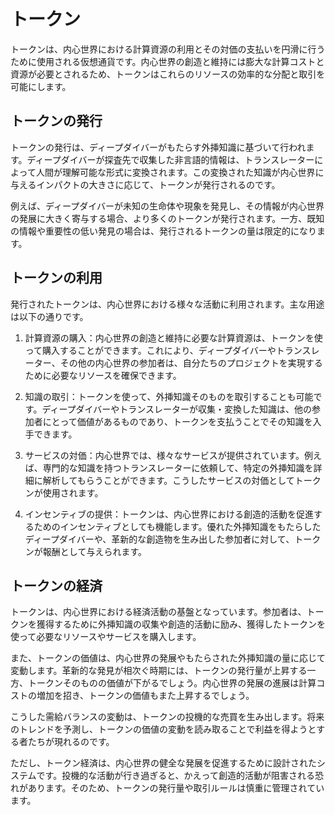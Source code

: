 # トークン

トークンは、内心世界における計算資源の利用とその対価の支払いを円滑に行うために使用される仮想通貨です。内心世界の創造と維持には膨大な計算コストと資源が必要とされるため、トークンはこれらのリソースの効率的な分配と取引を可能にします。

## トークンの発行

トークンの発行は、ディープダイバーがもたらす外挿知識に基づいて行われます。ディープダイバーが探査先で収集した非言語的情報は、トランスレーターによって人間が理解可能な形式に変換されます。この変換された知識が内心世界に与えるインパクトの大きさに応じて、トークンが発行されるのです。

例えば、ディープダイバーが未知の生命体や現象を発見し、その情報が内心世界の発展に大きく寄与する場合、より多くのトークンが発行されます。一方、既知の情報や重要性の低い発見の場合は、発行されるトークンの量は限定的になります。

## トークンの利用

発行されたトークンは、内心世界における様々な活動に利用されます。主な用途は以下の通りです。

1. 計算資源の購入：内心世界の創造と維持に必要な計算資源は、トークンを使って購入することができます。これにより、ディープダイバーやトランスレーター、その他の内心世界の参加者は、自分たちのプロジェクトを実現するために必要なリソースを確保できます。

2. 知識の取引：トークンを使って、外挿知識そのものを取引することも可能です。ディープダイバーやトランスレーターが収集・変換した知識は、他の参加者にとって価値があるものであり、トークンを支払うことでその知識を入手できます。

3. サービスの対価：内心世界では、様々なサービスが提供されています。例えば、専門的な知識を持つトランスレーターに依頼して、特定の外挿知識を詳細に解析してもらうことができます。こうしたサービスの対価としてトークンが使用されます。

4. インセンティブの提供：トークンは、内心世界における創造的活動を促進するためのインセンティブとしても機能します。優れた外挿知識をもたらしたディープダイバーや、革新的な創造物を生み出した参加者に対して、トークンが報酬として与えられます。

## トークンの経済

トークンは、内心世界における経済活動の基盤となっています。参加者は、トークンを獲得するために外挿知識の収集や創造的活動に励み、獲得したトークンを使って必要なリソースやサービスを購入します。

また、トークンの価値は、内心世界の発展やもたらされた外挿知識の量に応じて変動します。革新的な発見が相次ぐ時期には、トークンの発行量が上昇する一方、トークンそのものの価値が下がるでしょう。内心世界の発展の進展は計算コストの増加を招き、トークンの価値もまた上昇するでしょう。

こうした需給バランスの変動は、トークンの投機的な売買を生み出します。将来のトレンドを予測し、トークンの価値の変動を読み取ることで利益を得ようとする者たちが現れるのです。

ただし、トークン経済は、内心世界の健全な発展を促進するために設計されたシステムです。投機的な活動が行き過ぎると、かえって創造的活動が阻害される恐れがあります。そのため、トークンの発行量や取引ルールは慎重に管理されています。
